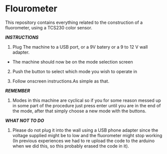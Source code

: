 # Flourometer

This repository contains everything related to the construction of a fluorometer, using a TCS230 color sensor.


*****INSTRUCTIONS*****

1. Plug The machine to a USB port, or a 9V batery or a 9 to 12 V wall adapter.
  - The machine should now be on the mode selection screen
  
2. Push the button to select which mode you wish to operate in

3. Follow onscreen instructions.As simple as that.

*****REMEMBER*****

1. Modes in this machine are cyclical so if you for some reason messed up in some part of the procedure just press enter until you are in the end of the mode, after that simply choose a new mode with the buttons.

*****WHAT NOT TO DO*****

1. Please do not plug it into the wall using a USB phone adapter since the voltage supplied might be to low and the fluorometer might stop working (In previous experiences we had to re upload the code to the arduino when we did this, so this probably erased the code in it).

